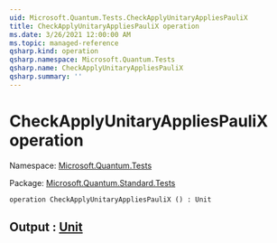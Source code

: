 ```yaml
---
uid: Microsoft.Quantum.Tests.CheckApplyUnitaryAppliesPauliX
title: CheckApplyUnitaryAppliesPauliX operation
ms.date: 3/26/2021 12:00:00 AM
ms.topic: managed-reference
qsharp.kind: operation
qsharp.namespace: Microsoft.Quantum.Tests
qsharp.name: CheckApplyUnitaryAppliesPauliX
qsharp.summary: ''
---
```


# CheckApplyUnitaryAppliesPauliX operation

Namespace: [Microsoft.Quantum.Tests](xref:Microsoft.Quantum.Tests)

Package: [Microsoft.Quantum.Standard.Tests](https://nuget.org/packages/Microsoft.Quantum.Standard.Tests)




```qsharp
operation CheckApplyUnitaryAppliesPauliX () : Unit
```


## Output : [Unit](xref:microsoft.quantum.lang-ref.unit)


